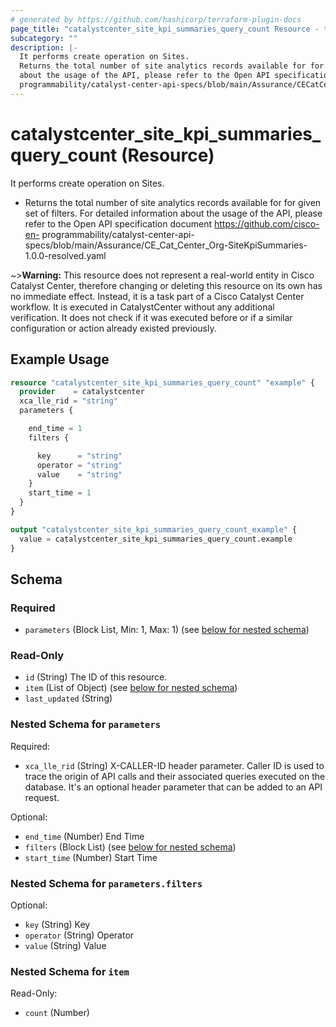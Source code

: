 ```yaml
---
# generated by https://github.com/hashicorp/terraform-plugin-docs
page_title: "catalystcenter_site_kpi_summaries_query_count Resource - terraform-provider-catalystcenter"
subcategory: ""
description: |-
  It performs create operation on Sites.
  Returns the total number of site analytics records available for for given set of filters. For detailed information
  about the usage of the API, please refer to the Open API specification document https://github.com/cisco-en-
  programmability/catalyst-center-api-specs/blob/main/Assurance/CECatCenter_Org-SiteKpiSummaries-1.0.0-resolved.yaml
---
```


# catalystcenter_site_kpi_summaries_query_count (Resource)

It performs create operation on Sites.

- Returns the total number of site analytics records available for for given set of filters. For detailed information
about the usage of the API, please refer to the Open API specification document https://github.com/cisco-en-
programmability/catalyst-center-api-specs/blob/main/Assurance/CE_Cat_Center_Org-SiteKpiSummaries-1.0.0-resolved.yaml

~>**Warning:**
This resource does not represent a real-world entity in Cisco Catalyst Center, therefore changing or deleting this resource on its own has no immediate effect.
Instead, it is a task part of a Cisco Catalyst Center workflow. It is executed in CatalystCenter without any additional verification. It does not check if it was executed before or if a similar configuration or action already existed previously.

## Example Usage

```terraform
resource "catalystcenter_site_kpi_summaries_query_count" "example" {
  provider    = catalystcenter
  xca_lle_rid = "string"
  parameters {

    end_time = 1
    filters {

      key      = "string"
      operator = "string"
      value    = "string"
    }
    start_time = 1
  }
}

output "catalystcenter_site_kpi_summaries_query_count_example" {
  value = catalystcenter_site_kpi_summaries_query_count.example
}
```

<!-- schema generated by tfplugindocs -->
## Schema

### Required

- `parameters` (Block List, Min: 1, Max: 1) (see [below for nested schema](#nestedblock--parameters))

### Read-Only

- `id` (String) The ID of this resource.
- `item` (List of Object) (see [below for nested schema](#nestedatt--item))
- `last_updated` (String)

<a id="nestedblock--parameters"></a>
### Nested Schema for `parameters`

Required:

- `xca_lle_rid` (String) X-CALLER-ID header parameter. Caller ID is used to trace the origin of API calls and their associated queries executed on the database. It's an optional header parameter that can be added to an API request.

Optional:

- `end_time` (Number) End Time
- `filters` (Block List) (see [below for nested schema](#nestedblock--parameters--filters))
- `start_time` (Number) Start Time

<a id="nestedblock--parameters--filters"></a>
### Nested Schema for `parameters.filters`

Optional:

- `key` (String) Key
- `operator` (String) Operator
- `value` (String) Value



<a id="nestedatt--item"></a>
### Nested Schema for `item`

Read-Only:

- `count` (Number)
